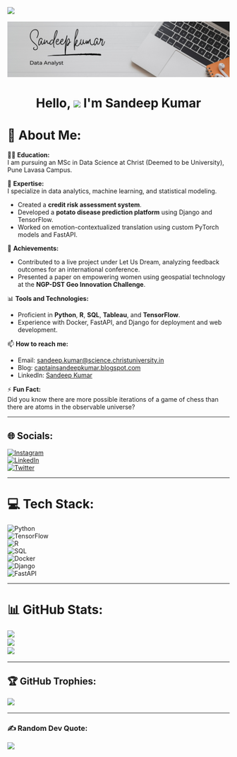 [![](https://visitcount.itsvg.in/api?id=sandeepkumar3869&icon=0&color=0)](https://visitcount.itsvg.in)

![logo](https://github.com/sandeepkumar3869/sandeepkumar3869/blob/main/1.png)

<h1 align="center"> Hello, <img src="https://raw.githubusercontent.com/nixin72/nixin72/master/wave.gif" height="40px"/> I'm Sandeep Kumar</h1>

# 💫 About Me:
👨‍🎓 **Education:**  
I am pursuing an MSc in Data Science at Christ (Deemed to be University), Pune Lavasa Campus.

🌱 **Expertise:**  
I specialize in data analytics, machine learning, and statistical modeling.  
- Created a **credit risk assessment system**.  
- Developed a **potato disease prediction platform** using Django and TensorFlow.  
- Worked on emotion-contextualized translation using custom PyTorch models and FastAPI.

🎯 **Achievements:**  
- Contributed to a live project under Let Us Dream, analyzing feedback outcomes for an international conference.  
- Presented a paper on empowering women using geospatial technology at the **NGP-DST Geo Innovation Challenge**.

📊 **Tools and Technologies:**  
- Proficient in **Python**, **R**, **SQL**, **Tableau**, and **TensorFlow**.  
- Experience with Docker, FastAPI, and Django for deployment and web development.

📫 **How to reach me:**  
- Email: sandeep.kumar@science.christuniversity.in  
- Blog: [captainsandeepkumar.blogspot.com](https://captainsandeepkumar.blogspot.com)  
- LinkedIn: [Sandeep Kumar](https://www.linkedin.com/in/sandeep-kumar-2a4246238/)

⚡ **Fun Fact:**  
Did you know there are more possible iterations of a game of chess than there are atoms in the observable universe?

---

## 🌐 Socials:
[![Instagram](https://img.shields.io/badge/Instagram-%23E4405F.svg?logo=Instagram&logoColor=white)](https://instagram.com/sandeepkumar__._)  
[![LinkedIn](https://img.shields.io/badge/LinkedIn-%230077B5.svg?logo=linkedin&logoColor=white)](https://linkedin.com/in/sandeep-kumar-2a4246238/)  
[![Twitter](https://img.shields.io/badge/Twitter-%231DA1F2.svg?logo=Twitter&logoColor=white)](https://twitter.com/@sandeep92419369)

---

# 💻 Tech Stack:
![Python](https://img.shields.io/badge/python-3670A0?style=for-the-badge&logo=python&logoColor=ffdd54)  
![TensorFlow](https://img.shields.io/badge/TensorFlow-%23FF6F00.svg?style=for-the-badge&logo=TensorFlow&logoColor=white)  
![R](https://img.shields.io/badge/R-276DC3?style=for-the-badge&logo=r&logoColor=white)  
![SQL](https://img.shields.io/badge/SQL-4479A1?style=for-the-badge&logo=sqlite&logoColor=white)  
![Docker](https://img.shields.io/badge/Docker-2496ED?style=for-the-badge&logo=docker&logoColor=white)  
![Django](https://img.shields.io/badge/Django-092E20?style=for-the-badge&logo=django&logoColor=white)  
![FastAPI](https://img.shields.io/badge/FastAPI-009688?style=for-the-badge&logo=fastapi&logoColor=white)

---

# 📊 GitHub Stats:
![](https://github-readme-stats.vercel.app/api?username=sandeepkumar3869&theme=dark&hide_border=false&include_all_commits=true&count_private=true)  
![](https://github-readme-streak-stats.herokuapp.com/?user=sandeepkumar3869&theme=dark&hide_border=false)  
![](https://github-readme-stats.vercel.app/api/top-langs/?username=sandeepkumar3869&theme=dark&hide_border=false&include_all_commits=true&count_private=true&layout=compact)

---

## 🏆 GitHub Trophies:
![](https://github-profile-trophy.vercel.app/?username=sandeepkumar3869&theme=juicyfresh&no-frame=true&no-bg=false&margin-w=4)

---

### ✍️ Random Dev Quote:
![](https://quotes-github-readme.vercel.app/api?type=horizontal&theme=radical)

<!-- Proudly created with GPRM ( https://gprm.itsvg.in ) -->
